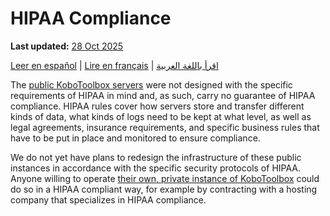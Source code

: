 # HIPAA Compliance
**Last updated:** <a href="https://github.com/kobotoolbox/docs/blob/c8c238efa59b04f403f13c150b018e1807c66d5c/source/hipaa_compliance.md" class="reference">28 Oct 2025</a>

<a href="es/hipaa_compliance.html">Leer en español</a> | <a href="fr/hipaa_compliance.html">Lire en français</a> | <a href="ar/hipaa_compliance.html">اقرأ باللغة العربية</a>

The [public KoboToolbox servers](creating_account.md) were not designed with the specific
requirements of HIPAA in mind and, as such, carry no guarantee of HIPAA
compliance. HIPAA rules cover how servers store and transfer different kinds of
data, what kinds of logs need to be kept at what level, as well as legal
agreements, insurance requirements, and specific business rules that have to be
put in place and monitored to ensure compliance.

We do not yet have plans to redesign the infrastructure of these public
instances in accordance with the specific security protocols of HIPAA. Anyone
willing to operate
[their own, private instance of KoboToolbox](https://github.com/kobotoolbox/kobo-install) could do so
in a HIPAA compliant way, for example by contracting with a hosting company that
specializes in HIPAA compliance.
